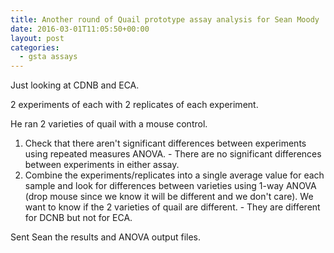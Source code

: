 ```yaml
---
title: Another round of Quail prototype assay analysis for Sean Moody
date: 2016-03-01T11:05:50+00:00
layout: post
categories:
  - gsta assays
---
```

Just looking at CDNB and ECA.

2 experiments of each with 2 replicates of each experiment.

He ran 2 varieties of quail with a mouse control.

  1. Check that there aren't significant differences between experiments using repeated measures ANOVA. - There are no significant differences between experiments in either assay.
  2. Combine the experiments/replicates into a single average value for each sample and look for differences between varieties using 1-way ANOVA (drop mouse since we know it will be different and we don't care). We want to know if the 2 varieties of quail are different. - They are different for DCNB but not for ECA.

Sent Sean the results and ANOVA output files.
